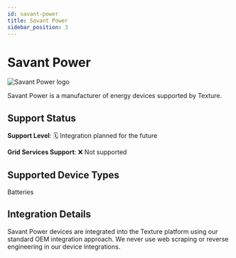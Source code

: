 ```yaml
---
id: savant-power
title: Savant Power
sidebar_position: 3
---
```


# Savant Power

<div style={{ textAlign: 'center', margin: '20px 0' }}>
  <img 
    src="https://device.cms.texture.energy/logo/Savant%20Vector%20Icon.svg" 
    alt="Savant Power logo" 
    style={{ maxWidth: '200px', maxHeight: '150px' }}
  />
</div>

Savant Power is a manufacturer of energy devices supported by Texture.



## Support Status

**Support Level**: 🗓️ Integration planned for the future

**Grid Services Support**: ❌ Not supported

## Supported Device Types

Batteries

## Integration Details

Savant Power devices are integrated into the Texture platform using our standard OEM integration approach. We never use web scraping or reverse engineering in our device integrations.




